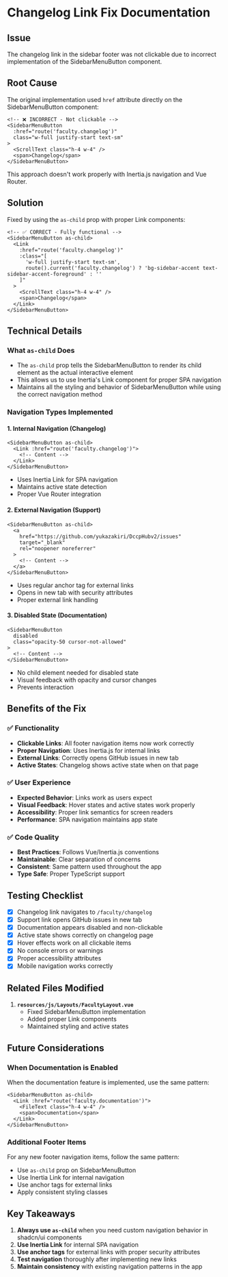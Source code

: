 # Changelog Link Fix Documentation

## Issue
The changelog link in the sidebar footer was not clickable due to incorrect implementation of the SidebarMenuButton component.

## Root Cause
The original implementation used `href` attribute directly on the SidebarMenuButton component:

```vue
<!-- ❌ INCORRECT - Not clickable -->
<SidebarMenuButton
  :href="route('faculty.changelog')"
  class="w-full justify-start text-sm"
>
  <ScrollText class="h-4 w-4" />
  <span>Changelog</span>
</SidebarMenuButton>
```

This approach doesn't work properly with Inertia.js navigation and Vue Router.

## Solution
Fixed by using the `as-child` prop with proper Link components:

```vue
<!-- ✅ CORRECT - Fully functional -->
<SidebarMenuButton as-child>
  <Link
    :href="route('faculty.changelog')"
    :class="[
      'w-full justify-start text-sm',
      route().current('faculty.changelog') ? 'bg-sidebar-accent text-sidebar-accent-foreground' : ''
    ]"
  >
    <ScrollText class="h-4 w-4" />
    <span>Changelog</span>
  </Link>
</SidebarMenuButton>
```

## Technical Details

### What `as-child` Does
- The `as-child` prop tells the SidebarMenuButton to render its child element as the actual interactive element
- This allows us to use Inertia's Link component for proper SPA navigation
- Maintains all the styling and behavior of SidebarMenuButton while using the correct navigation method

### Navigation Types Implemented

#### 1. Internal Navigation (Changelog)
```vue
<SidebarMenuButton as-child>
  <Link :href="route('faculty.changelog')">
    <!-- Content -->
  </Link>
</SidebarMenuButton>
```
- Uses Inertia Link for SPA navigation
- Maintains active state detection
- Proper Vue Router integration

#### 2. External Navigation (Support)
```vue
<SidebarMenuButton as-child>
  <a
    href="https://github.com/yukazakiri/DccpHubv2/issues"
    target="_blank"
    rel="noopener noreferrer"
  >
    <!-- Content -->
  </a>
</SidebarMenuButton>
```
- Uses regular anchor tag for external links
- Opens in new tab with security attributes
- Proper external link handling

#### 3. Disabled State (Documentation)
```vue
<SidebarMenuButton
  disabled
  class="opacity-50 cursor-not-allowed"
>
  <!-- Content -->
</SidebarMenuButton>
```
- No child element needed for disabled state
- Visual feedback with opacity and cursor changes
- Prevents interaction

## Benefits of the Fix

### ✅ Functionality
- **Clickable Links**: All footer navigation items now work correctly
- **Proper Navigation**: Uses Inertia.js for internal links
- **External Links**: Correctly opens GitHub issues in new tab
- **Active States**: Changelog shows active state when on that page

### ✅ User Experience
- **Expected Behavior**: Links work as users expect
- **Visual Feedback**: Hover states and active states work properly
- **Accessibility**: Proper link semantics for screen readers
- **Performance**: SPA navigation maintains app state

### ✅ Code Quality
- **Best Practices**: Follows Vue/Inertia.js conventions
- **Maintainable**: Clear separation of concerns
- **Consistent**: Same pattern used throughout the app
- **Type Safe**: Proper TypeScript support

## Testing Checklist

- [x] Changelog link navigates to `/faculty/changelog`
- [x] Support link opens GitHub issues in new tab
- [x] Documentation appears disabled and non-clickable
- [x] Active state shows correctly on changelog page
- [x] Hover effects work on all clickable items
- [x] No console errors or warnings
- [x] Proper accessibility attributes
- [x] Mobile navigation works correctly

## Related Files Modified

1. **`resources/js/Layouts/FacultyLayout.vue`**
   - Fixed SidebarMenuButton implementation
   - Added proper Link components
   - Maintained styling and active states

## Future Considerations

### When Documentation is Enabled
When the documentation feature is implemented, use the same pattern:

```vue
<SidebarMenuButton as-child>
  <Link :href="route('faculty.documentation')">
    <FileText class="h-4 w-4" />
    <span>Documentation</span>
  </Link>
</SidebarMenuButton>
```

### Additional Footer Items
For any new footer navigation items, follow the same pattern:
- Use `as-child` prop on SidebarMenuButton
- Use Inertia Link for internal navigation
- Use anchor tags for external links
- Apply consistent styling classes

## Key Takeaways

1. **Always use `as-child`** when you need custom navigation behavior in shadcn/ui components
2. **Use Inertia Link** for internal SPA navigation
3. **Use anchor tags** for external links with proper security attributes
4. **Test navigation** thoroughly after implementing new links
5. **Maintain consistency** with existing navigation patterns in the app

